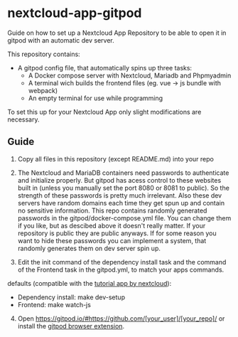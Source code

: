 # nextcloud-app-gitpod
Guide on how to set up a Nextcloud App Repository to be able to open it in gitpod with an automatic dev server.

This repository contains:
- A gitpod config file, that automatically spins up three tasks:
  - A Docker compose server with Nextcloud, Mariadb and Phpmyadmin
  - A terminal wich builds the frontend files (eg. vue -> js bundle with webpack)
  - An empty terminal for use while programming

To set this up for your Nextcloud App only slight modifications are necessary.

## Guide
1. Copy all files in this repository (except README.md) into your repo

2. The Nextcloud and MariaDB containers need passwords to authenticate and initialize properly. But gitpod has acess control to these websites built in (unless you manually set the port 8080 or 8081 to public). So the strength of these passwords is pretty much irrelevant. Also these dev servers have random domains each time they get spun up and contain no sensitive information. This repo contains randomly generated passwords in the gitpod/docker-compose.yml file. You can change them if you like, but as descibed above it doesn't really matter. If your repository is public they are public anyways. If for some reason you want to hide these passwords you can implement a system, that randomly generates them on dev server spin up.

3. Edit the init command of the dependency install task and the command of the Frontend task in the gitpod.yml, to match your apps commands.

defaults (compatible with the [tutorial app by nextcloud](https://github.com/nextcloud/app-tutorial)):
  - Dependency install: make dev-setup
  - Frontend: make watch-js

4. Open https://gitpod.io/#https://github.com/[your_user]/[your_repo]/ or install the [gitpod browser extension](https://www.gitpod.io/docs/browser-extension/).
